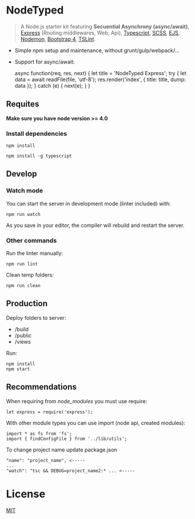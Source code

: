 
# NodeTyped

> A Node.js starter kit featuring **Secuential Asynchrony (async/await)**,
[Express](http://expressjs.com/) (Routing middlewares, Web, Api),
[Typescript](http://www.typescriptlang.org/),
[SCSS](http://sass-lang.com/),
[EJS](https://github.com/mde/ejs),
[Nodemon](http://nodemon.io/),
[Bootstrap 4](http://v4-alpha.getbootstrap.com/),
[TSLint](https://palantir.github.io/tslint/).

* Simple npm setup and maintenance, without grunt/gulp/webpack/...

* Support for async/await:


    async function(req, res, next) {
        let title = 'NodeTyped Express';
        try {
            let data = await readFile(file, 'utf-8');
            res.render('index', { title: title, dump: data });
        } catch (e) {
            next(e);
        }
    }

## Requites

**Make sure you have node version >= 4.0**

### Install dependencies

    npm install

    npm install -g typescript

## Develop

### Watch mode

You can start the server in development mode (linter included) with:

    npm run watch

As you save in your editor, the compiler will rebuild and restart the server.

### Other commands

Run the linter manually:

    npm run lint


Clean temp folders:

    npm run clean

## Production

Deploy folders to server:

 * /build
 * /public
 * /views

Run:

    npm install
    npm start


## Recommendations

When requiring from _node_modules_ you must use require:

    let express = require('express');

With other module types you can use import (node api, created modules):

    import * as fs from 'fs';
    import { findConfigFile } from '../lib/utils';


To change project name update package.json

    "name": "project_name", <-----
    ...
    "watch": "tsc && DEBUG=project_name2:* ... <-----

# License
 [MIT](/LICENSE)